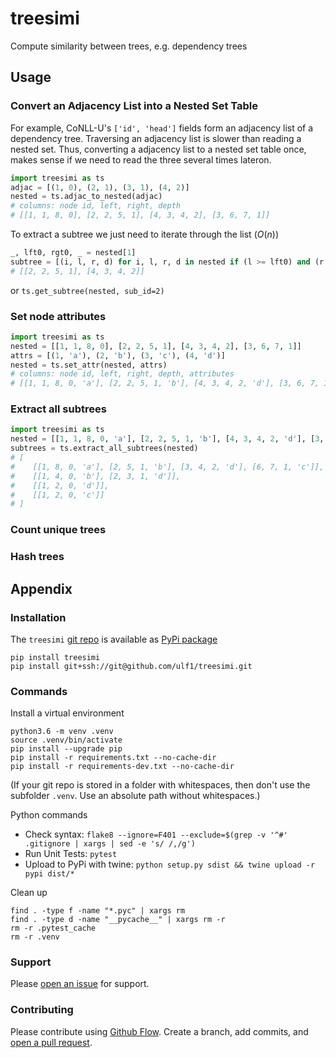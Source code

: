 # treesimi
Compute similarity between trees, e.g. dependency trees


## Usage

### Convert an Adjacency List into a Nested Set Table
For example, CoNLL-U's `['id', 'head']` fields form an adjacency list of a dependency tree.
Traversing an adjacency list is slower than reading a nested set.
Thus, converting a adjacency list to a nested set table once, makes sense if we need to read the three several times lateron.

```py
import treesimi as ts
adjac = [(1, 0), (2, 1), (3, 1), (4, 2)]
nested = ts.adjac_to_nested(adjac)
# columns: node id, left, right, depth
# [[1, 1, 8, 0], [2, 2, 5, 1], [4, 3, 4, 2], [3, 6, 7, 1]]
```

To extract a subtree we just need to iterate through the list ($O(n)$)

```py
_, lft0, rgt0, _ = nested[1]
subtree = [(i, l, r, d) for i, l, r, d in nested if (l >= lft0) and (r <= rgt0)]
# [[2, 2, 5, 1], [4, 3, 4, 2]]
```

or `ts.get_subtree(nested, sub_id=2)`


### Set node attributes

```py
import treesimi as ts
nested = [[1, 1, 8, 0], [2, 2, 5, 1], [4, 3, 4, 2], [3, 6, 7, 1]]
attrs = [(1, 'a'), (2, 'b'), (3, 'c'), (4, 'd')]
nested = ts.set_attr(nested, attrs)
# columns: node id, left, right, depth, attributes
# [[1, 1, 8, 0, 'a'], [2, 2, 5, 1, 'b'], [4, 3, 4, 2, 'd'], [3, 6, 7, 1, 'c']]
```


### Extract all subtrees

```py
import treesimi as ts
nested = [[1, 1, 8, 0, 'a'], [2, 2, 5, 1, 'b'], [4, 3, 4, 2, 'd'], [3, 6, 7, 1, 'c']]
subtrees = ts.extract_all_subtrees(nested)
# [
#    [[1, 8, 0, 'a'], [2, 5, 1, 'b'], [3, 4, 2, 'd'], [6, 7, 1, 'c']],
#    [[1, 4, 0, 'b'], [2, 3, 1, 'd']],
#    [[1, 2, 0, 'd']],
#    [[1, 2, 0, 'c']]
# ]
```


### Count unique trees


### Hash trees



## Appendix

### Installation
The `treesimi` [git repo](http://github.com/ulf1/treesimi) is available as [PyPi package](https://pypi.org/project/treesimi)

```
pip install treesimi
pip install git+ssh://git@github.com/ulf1/treesimi.git
```

### Commands
Install a virtual environment

```
python3.6 -m venv .venv
source .venv/bin/activate
pip install --upgrade pip
pip install -r requirements.txt --no-cache-dir
pip install -r requirements-dev.txt --no-cache-dir
```

(If your git repo is stored in a folder with whitespaces, then don't use the subfolder `.venv`. Use an absolute path without whitespaces.)

Python commands

* Check syntax: `flake8 --ignore=F401 --exclude=$(grep -v '^#' .gitignore | xargs | sed -e 's/ /,/g')`
* Run Unit Tests: `pytest`
* Upload to PyPi with twine: `python setup.py sdist && twine upload -r pypi dist/*`

Clean up 

```
find . -type f -name "*.pyc" | xargs rm
find . -type d -name "__pycache__" | xargs rm -r
rm -r .pytest_cache
rm -r .venv
```


### Support
Please [open an issue](https://github.com/ulf1/treesimi/issues/new) for support.


### Contributing
Please contribute using [Github Flow](https://guides.github.com/introduction/flow/). Create a branch, add commits, and [open a pull request](https://github.com/ulf1/treesimi/compare/).
